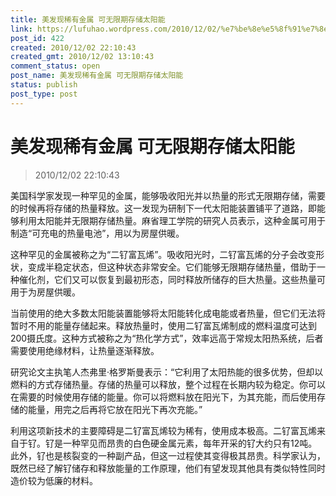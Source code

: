 ```yaml
---
title: 美发现稀有金属 可无限期存储太阳能
link: https://lufuhao.wordpress.com/2010/12/02/%e7%be%8e%e5%8f%91%e7%8e%b0%e7%a8%80%e6%9c%89%e9%87%91%e5%b1%9e-%e5%8f%af%e6%97%a0%e9%99%90%e6%9c%9f%e5%ad%98%e5%82%a8%e5%a4%aa%e9%98%b3%e8%83%bd/
post_id: 422
created: 2010/12/02 22:10:43
created_gmt: 2010/12/02 13:10:43
comment_status: open
post_name: 美发现稀有金属 可无限期存储太阳能
status: publish
post_type: post
---
```


# 美发现稀有金属 可无限期存储太阳能

> 2010/12/02 22:10:43

 

美国科学家发现一种罕见的金属，能够吸收阳光并以热量的形式无限期存储，需要的时候再将存储的热量释放。这一发现为研制下一代太阳能装置铺平了道路，即能够利用太阳能并无限期存储热量。麻省理工学院的研究人员表示，这种金属可用于制造“可充电的热量电池”，用以为房屋供暖。 

这种罕见的金属被称之为“二钌富瓦烯”。吸收阳光时，二钌富瓦烯的分子会改变形状，变成半稳定状态，但这种状态非常安全。它们能够无限期存储热量，借助于一种催化剂，它们又可以恢复到最初形态，同时释放所储存的巨大热量。这些热量可用于为房屋供暖。 

当前使用的绝大多数太阳能装置能够将太阳能转化成电能或者热量，但它们无法将暂时不用的能量存储起来。释放热量时，使用二钌富瓦烯制成的燃料温度可达到200摄氏度。这种方式被称之为“热化学方式”，效率远高于常规太阳热系统，后者需要使用绝缘材料，让热量逐渐释放。 

研究论文主执笔人杰弗里·格罗斯曼表示：“它利用了太阳热能的很多优势，但却以燃料的方式存储热量。存储的热量可以释放，整个过程在长期内较为稳定。你可以在需要的时候使用存储的能量。你可以将燃料放在阳光下，为其充能，而后使用存储的能量，用完之后再将它放在阳光下再次充能。” 

利用这项新技术的主要障碍是二钌富瓦烯较为稀有，使用成本极高。二钌富瓦烯来自于钌。钌是一种罕见而昂贵的白色硬金属元素，每年开采的钌大约只有12吨。此外，钌也是核裂变的一种副产品，但这一过程使其变得极其昂贵。科学家认为，既然已经了解钌储存和释放能量的工作原理，他们有望发现其他具有类似特性同时造价较为低廉的材料。
